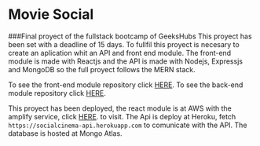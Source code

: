 

# Movie Social

###Final proyect of the fullstack bootcamp of GeeksHubs
This proyect has been set with a deadline of 15 days. To fullfil this proyect is necesary to create an aplication whit an API and front end module. The front-end module is made with Reactjs and the API is made with Nodejs, Expressjs and MongoDB so the full proyect follows the MERN stack.

To see the front-end module repository click [HERE](https://github.com/G4BR1EL0/MovieSocial/tree/main/react-module).
To see the back-end module repository click [HERE](https://github.com/G4BR1EL0/MovieSocial/tree/main/api).

This proyect has been deployed, the react module is at AWS with the amplify service, click [HERE](https://main.d2sbnupanjk8no.amplifyapp.com). to visit. The Api is deploy at Heroku, fetch `https://socialcinema-api.herokuapp.com` to comunicate with the API. The database is hosted at Mongo Atlas.
